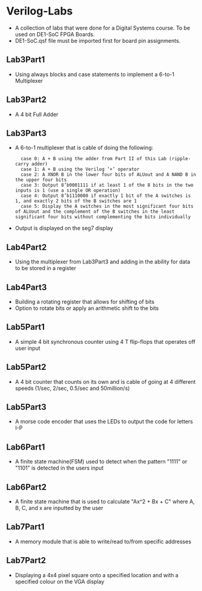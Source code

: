 # Verilog-Labs
* A collection of labs that were done for a Digital Systems course. To be used on DE1-SoC FPGA Boards.
* DE1-SoC.qsf file must be imported first for board pin assignments.

## Lab3Part1
* Using always blocks and case statements to implement a 6-to-1 Multiplexer

## Lab3Part2
* A 4 bit Full Adder

## Lab3Part3
* A 6-to-1 multiplexer that is cable of doing the following:
	
		case 0: A + B using the adder from Part II of this Lab (ripple-carry adder)
		case 1: A + B using the Verilog ‘+’ operator
		case 2: A XNOR B in the lower four bits of ALUout and A NAND B in the upper four bits
		case 3: Output 8’b0001111 if at least 1 of the 8 bits in the two inputs is 1 (use a single OR operation)
		case 4: Output 8’b1110000 if exactly 1 bit of the A switches is 1, and exactly 2 bits of the B switches are 1
		case 5: Display the A switches in the most significant four bits of ALUout and the complement of the B switches in the least significant four bits without complementing the bits individually
* Output is displayed on the seg7 display

## Lab4Part2
* Using the multiplexer from Lab3Part3 and adding in the ability for data to be stored in a register

## Lab4Part3
* Building a rotating register that allows for shifting of bits
* Option to rotate bits or apply an arithmetic shift to the bits

## Lab5Part1
* A simple 4 bit synchronous counter using 4 T flip-flops that operates off user input

## Lab5Part2
* A 4 bit counter that counts on its own and is cable of going at 4 different speeds (1/sec, 2/sec, 0.5/sec and 50million/s)

## Lab5Part3
* A morse code encoder that uses the LEDs to output the code for letters I-P

## Lab6Part1
* A finite state machine(FSM) used to detect when the pattern "1111" or "1101" is detected in the users input

## Lab6Part2
* A finite state machine that is used to calculate "Ax^2 + Bx + C" where A, B, C, and x are inputted by the user

## Lab7Part1 
* A memory module that is able to write/read to/from specific addresses

## Lab7Part2
* Displaying a 4x4 pixel square onto a specified location and with a specified colour on the VGA display
